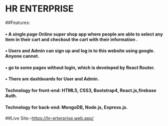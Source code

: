 # HR ENTERPRISE

##Features:
#### • A single page Online super shop app where people are able to select any item  in their cart and checkout the cart with their information .
#### •	Users and Admin can sign up and log in to this website using google. Anyone cannot.
#### •	go to some pages without login, which is developed by React Router.
#### •	There are dashboards for User and Admin.
#### Technology for front-end: HTML5, CSS3, Bootstrap4, React.js,firebase Auth.

#### Technology for back-end: MongoDB, Node.js, Express.js.

##Live Site:-https://hr-erterprise.web.app/

